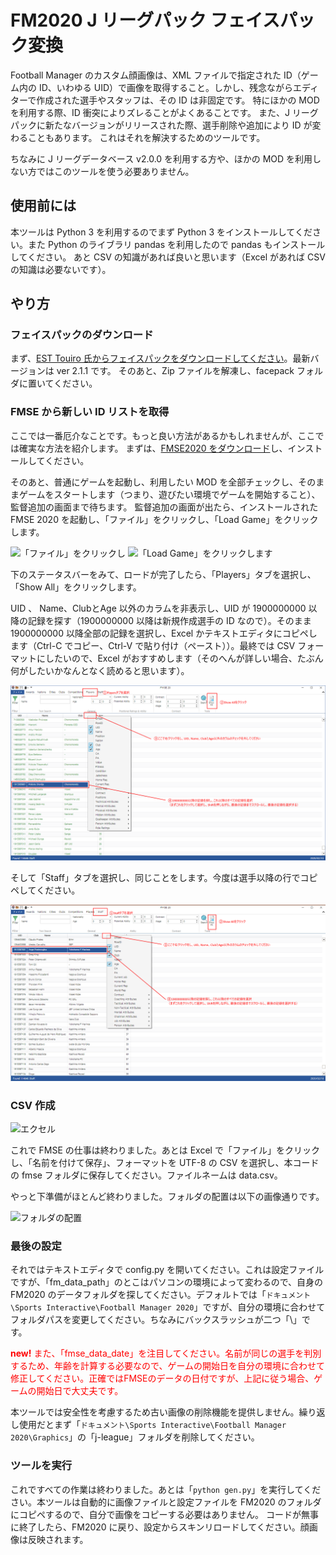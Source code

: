 # FM2020 J リーグパック フェイスパック変換

Football Manager のカスタム顔画像は、XML ファイルで指定された ID（ゲーム内の ID、いわゆる UID）で画像を取得すること。しかし、残念ながらエディターで作成された選手やスタッフは、その ID は非固定です。
特にほかの MOD を利用する際、ID 衝突によりズレることがよくあることです。
また、J リーグパックに新たなバージョンがリリースされた際、選手削除や追加により ID が変わることもあります。
これはそれを解決するためのツールです。

ちなみに J リーグデータベース v2.0.0 を利用する方や、ほかの MOD を利用しない方ではこのツールを使う必要ありません。

## 使用前には

本ツールは Python 3 を利用するのでまず Python 3 をインストールしてください。また Python のライブラリ pandas を利用したので pandas もインストールしてください。
あと CSV の知識があれば良いと思います（Excel があれば CSV の知識は必要ないです）。

## やり方

### フェイスパックのダウンロード

まず、[EST Touiro 氏からフェイスパックをダウンロードしてください](http://estouiro.wp.xdomain.jp/2019/12/25/j-league-facepack-footballmanager-2020/)。最新バージョンは ver 2.1.1 です。
そのあと、Zip ファイルを解凍し、facepack フォルダに置いてください。

### FMSE から新しい ID リストを取得

ここでは一番厄介なことです。もっと良い方法があるかもしれませんが、ここでは確実な方法を紹介します。
まずは、[FMSE2020 をダウンロード](https://www.fmscout.com/a-fm-scout-editor-2020.html)し、インストールしてください。

そのあと、普通にゲームを起動し、利用したい MOD を全部チェックし、そのままゲームをスタートします（つまり、遊びたい環境でゲームを開始すること）、監督追加の画面まで待ちます。
監督追加の画面が出たら、インストールされた FMSE 2020 を起動し、「ファイル」をクリックし、「Load Game」をクリックします。

![「ファイル」をクリックし](readme/fmse_01.png "「ファイル」をクリックし")
![「Load Game」をクリックします](readme/fmse_02.png "「Load Game」をクリックします")

下のステータスバーをみて、ロードが完了したら、「Players」タブを選択し、「Show All」をクリックします。

UID 、 Name、ClubとAge 以外のカラムを非表示し、UID が 1900000000 以降の記録を探す（1900000000 以降は新規作成選手の ID なので）。そのまま 1900000000 以降全部の記録を選択し、Excel かテキストエディタにコピペします（Ctrl-C でコピー、Ctrl-V で貼り付け（ペースト））。最終では CSV フォーマットにしたいので、Excel がおすすめします（そのへんが詳しい場合、たぶん何がしたいかなんとなく読めると思います）。

![選手](readme/fmse_03.png "選手")

そして「Staff」タブを選択し、同じことをします。今度は選手以降の行でコピペしてください。

![スタッフ](readme/fmse_04.png "スタッフ")

### CSV 作成

![エクセル](readme/excel.png "エクセル")

これで FMSE の仕事は終わりました。あとは Excel で「ファイル」をクリックし、「名前を付けて保存」、フォーマットを UTF-8 の CSV を選択し、本コードの fmse フォルダに保存してください。ファイルネームは data.csv。

やっと下準備がほとんど終わりました。フォルダの配置は以下の画像通りです。

![フォルダの配置](readme/folder_str.png "フォルダの配置")

### 最後の設定

それではテキストエディタで config.py を開いてください。これは設定ファイルですが、「fm_data_path」のとこはパソコンの環境によって変わるので、自身の FM2020 のデータフォルダを探してください。デフォルトでは「`ドキュメント\Sports Interactive\Football Manager 2020`」ですが、自分の環境に合わせてフォルダパスを変更してください。ちなみにバックスラッシュが二つ「\\」です。

<span style="color: red; "><b>new!</b> また、「fmse_data_date」を注目してください。名前が同じの選手を判別するため、年齢を計算する必要なので、ゲームの開始日を自分の環境に合わせて修正してください。正確ではFMSEのデータの日付ですが、上記に従う場合、ゲームの開始日で大丈夫です。</span>

本ツールでは安全性を考慮するため古い画像の削除機能を提供しません。繰り返し使用だとまず「`ドキュメント\Sports Interactive\Football Manager 2020\Graphics`」の「j-league」フォルダを削除してください。

### ツールを実行

これですべての作業は終わりました。あとは「`python gen.py`」を実行してください。本ツールは自動的に画像ファイルと設定ファイルを FM2020 のフォルダにコピペするので、自分で画像をコピーする必要はありません。
コードが無事に終了したら、FM2020 に戻り、設定からスキンリロードしてください。顔画像は反映されます。

